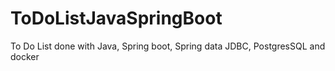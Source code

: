 # ToDoListJavaSpringBoot
 To Do List done with Java, Spring boot, Spring data JDBC, PostgresSQL and docker
